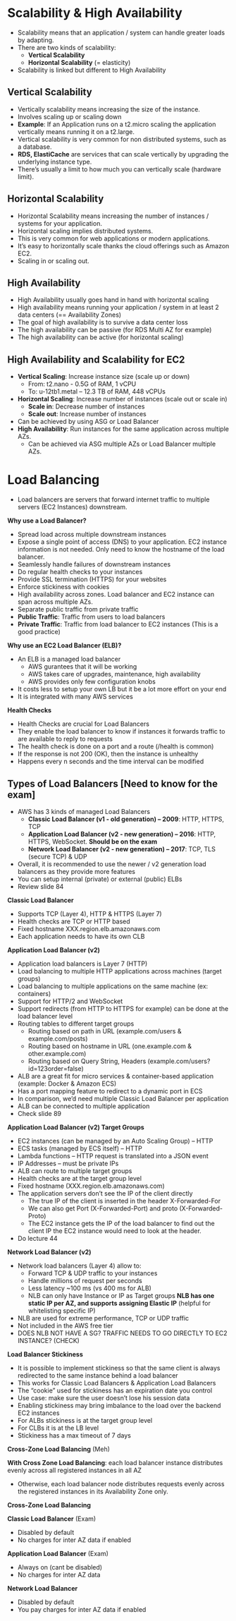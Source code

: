 # Scalability & High Availability

* Scalability means that an application / system can handle greater loads by adapting.
* There are two kinds of scalability:
    - **Vertical Scalability**
    - **Horizontal Scalability** (= elasticity)
* Scalability is linked but different to High Availability

## Vertical Scalability
- Vertically scalability means increasing the size of the instance.
- Involves scaling up or scaling down
- **Example**: If an Application runs on a t2.micro scaling the application vertically means 
    running it on a t2.large. 
- Vertical scalability is very common for non distributed systems, such as a database.
- **RDS, ElastiCache** are services that can scale vertically by upgrading the underlying instance type.
- There’s usually a limit to how much you can vertically scale (hardware limit).

## Horizontal Scalability
- Horizontal Scalability means increasing the number of instances / systems for your application. 
- Horizontal scaling implies distributed systems.
- This is very common for web applications or modern applications. 
- It’s easy to horizontally scale thanks the cloud offerings such as Amazon EC2.
- Scaling in or scaling out.

## High Availability
- High Availability usually goes hand in hand with horizontal scaling
- High availability means running your application / system in at least 2 data centers (== Availability Zones)
- The goal of high availability is to survive a data center loss
- The high availability can be passive (for RDS Multi AZ for example)
- The high availability can be active (for horizontal scaling)

## High Availability and Scalability for EC2

- **Vertical Scaling**: Increase instance size (scale up or down)
    - From: t2.nano - 0.5G of RAM, 1 vCPU
    - To: u-12tb1.metal – 12.3 TB of RAM, 448 vCPUs
- **Horizontal Scaling**: Increase number of instances (scale out or scale in)
    - **Scale in**: Decrease number of instances
    - **Scale out**: Increase number of instances
- Can be achieved by using ASG or Load Balancer
- **High Availability**: Run instances for the same application across multiple AZs.
    - Can be achieved via ASG multiple AZs or Load Balancer multiple AZs.

# Load Balancing
- Load balancers are servers that forward internet traffic to multiple servers (EC2 Instances) downstream.

**Why use a Load Balancer?**
- Spread load across multiple downstream instances
- Expose a single point of access (DNS) to your application. EC2 instance information is not needed. Only need to know the hostname of the load balancer.
- Seamlessly handle failures of downstream instances
- Do regular health checks to your instances
- Provide SSL termination (HTTPS) for your websites
- Enforce stickiness with cookies
- High availability across zones. Load balancer and EC2 instance can span across multiple AZs. 
- Separate public traffic from private traffic
- **Public Traffic**: Traffic from users to load balancers
- **Private Traffic**: Traffic from load balancer to EC2 instances (This is a good practice)

**Why use an EC2 Load Balancer (ELB)?**
- An ELB is a managed load balancer
    - AWS gurantees that it will be working
    - AWS takes care of upgrades, maintenance, high availability 
    - AWS provides only few configuration knobs
- It costs less to setup your own LB but it be a lot more effort on your end
- It is integrated with many AWS services

**Health Checks**
- Health Checks are crucial for Load Balancers
- They enable the load balancer to know if instances it forwards traffic to are available to reply to requests
- The health check is done on a port and a route (/health is common)
- If the response is not 200 (OK), then the instance is unhealthy
- Happens every n seconds and the time interval can be modified

## Types of Load Balancers [Need to know for the exam]
- AWS has 3 kinds of managed Load Balancers
    - **Classic Load Balancer (v1 - old generation) – 2009**: HTTP, HTTPS, TCP
    - **Application Load Balancer (v2 - new generation) – 2016**: HTTP, HTTPS, WebSocket. **Should be on the exam**
    - **Network Load Balancer (v2 - new generation) – 2017**: TCP, TLS (secure TCP) & UDP
- Overall, it is recommended to use the newer / v2 generation load balancers as they provide more features
- You can setup internal (private) or external (public) ELBs
- Review slide 84

**Classic Load Balancer**
- Supports TCP (Layer 4), HTTP & HTTPS (Layer 7)
- Health checks are TCP or HTTP based
- Fixed hostname XXX.region.elb.amazonaws.com
- Each application needs to have its own CLB

**Application Load Balancer (v2)**
- Application load balancers is Layer 7 (HTTP)
- Load balancing to multiple HTTP applications across machines (target groups)
- Load balancing to multiple applications on the same machine (ex: containers)
- Support for HTTP/2 and WebSocket
- Support redirects (from HTTP to HTTPS for example) can be done at the load balancer level
- Routing tables to different target groups
    - Routing based on path in URL (example.com/users & example.com/posts)
    - Routing based on hostname in URL (one.example.com & other.example.com)
    - Routing based on Query String, Headers (example.com/users?id=123order=false)
- ALB are a great fit for micro services & container-based application (example: Docker & Amazon ECS)
- Has a port mapping feature to redirect to a dynamic port in ECS
- In comparison, we’d need multiple Classic Load Balancer per application
- ALB can be connected to multiple application
- Check slide 89

**Application Load Balancer (v2) Target Groups**
- EC2 instances (can be managed by an Auto Scaling Group) – HTTP
- ECS tasks (managed by ECS itself) – HTTP
- Lambda functions – HTTP request is translated into a JSON event
- IP Addresses – must be private IPs
- ALB can route to multiple target groups
- Health checks are at the target group level
- Fixed hostname (XXX.region.elb.amazonaws.com)
- The application servers don’t see the IP of the client directly
    - The true IP of the client is inserted in the header X-Forwarded-For
    - We can also get Port (X-Forwarded-Port) and proto (X-Forwarded-Proto)
    - The EC2 instance gets the IP of the load balancer to find out the client IP the EC2 instance would need to look at the header.
- Do lecture 44

**Network Load Balancer (v2)**
- Network load balancers (Layer 4) allow to:
    - Forward TCP & UDP traffic to your instances
    - Handle millions of request per seconds
    - Less latency ~100 ms (vs 400 ms for ALB)
    - NLB can only have Instance or IP as Target groups
**NLB has one static IP per AZ, and supports assigning Elastic IP** (helpful for whitelisting specific IP)
- NLB are used for extreme performance, TCP or UDP traffic
- Not included in the AWS free tier
- DOES NLB NOT HAVE A SG? TRAFFIC NEEDS TO GO DIRECTLY TO EC2 INSTANCE? (CHECK)

**Load Balancer Stickiness**
- It is possible to implement stickiness so that the same client is always redirected to the same instance behind a load balancer
- This works for Classic Load Balancers & Application Load Balancers
- The “cookie” used for stickiness has an expiration date you control
- Use case: make sure the user doesn’t lose his session data
- Enabling stickiness may bring imbalance to the load over the backend EC2 instances
- For ALBs stickiness is at the target group level 
- For CLBs it is at the LB level
- Stickiness has a max timeout of 7 days

**Cross-Zone Load Balancing** (Meh)

**With Cross Zone Load Balancing**: each load balancer instance distributes evenly across all registered instances in all AZ
- Otherwise, each load balancer node distributes requests evenly across the
registered instances in its Availability Zone only.

**Cross-Zone Load Balancing**

**Classic Load Balancer** (Exam)
- Disabled by default
- No charges for inter AZ data if enabled

**Application Load Balancer** (Exam)
- Always on (cant be disabled)
- No charges for inter AZ data

**Network Load Balancer**
- Disabled by default
- You pay charges for inter AZ data if enabled 
